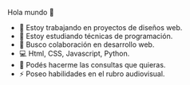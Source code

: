 Hola mundo 👋



- 🔭 Estoy trabajando en proyectos de diseños web.
- 🌱 Estoy estudiando técnicas de programación.
- 👯 Busco colaboración en desarrollo web.
- 💻​ Html, CSS, Javascript, Python.
- 💬 Podés hacerme las consultas que quieras.
- ⚡ Poseo habilidades en el rubro audiovisual.

